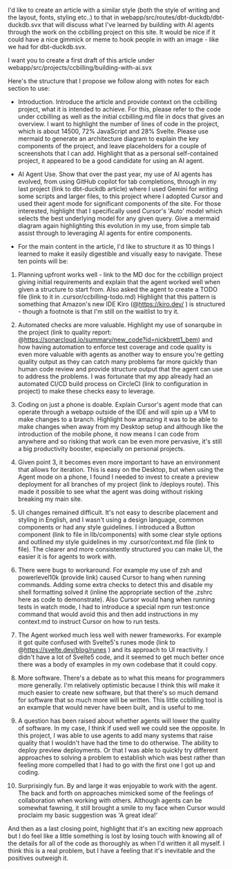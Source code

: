 I'd like to create an article with a similar style (both the style of writing and the layout, fonts, styling etc..) to that in webapp/src/routes/dbt-duckdb/dbt-duckdb.svx that will discuss what I've learned by building with AI agents through the work on the ccbilling project on this site. It would be nice if it could have a nice gimmick or meme to hook people in with an image - like we had for dbt-duckdb.svx.

I want you to create a first draft of this article under webapp/src/projects/ccbilling/building-with-ai.svx

Here's the structure that I propose we follow along with notes for each section to use:

- Introduction. Introduce the article and provide context on the ccbilling project, what it is intended to achieve. For this, please refer to the code under ccbilling as well as the initial ccbilling.md file in docs that gives an overview. I want to highlight the number of lines of code in the project, which is about 14500, 72% JavaScript and 28% Svelte. Please use mermaid to generate an architecture diagram to explain the key components of the project, and leave placeholders for a couple of screenshots that I can add. Highlight that as a personal self-contained project, it appeared to be a good candidate for using an AI agent.

- AI Agent Use. Show that over the past year, my use of AI agents has evolved, from using GitHub copilot for tab completions, through in my last project (link to dbt-duckdb article) where I used Gemini for writing some scripts and larger files, to this project where I adopted Cursor and used their agent mode for significant components of the site. For those interested, highlight that I specifically used Cursor's 'Auto' model which selects the best underlying model for any given query. Give a mermaid diagram again highlighting this evolution in my use, from simple tab assist through to leveraging AI agents for entire components.

- For the main content in the article, I'd like to structure it as 10 things I learned to make it easily digestible and visually easy to navigate. These ten points will be:

1. Planning upfront works well - link to the MD doc for the ccbillign project giving initial requirements and explain that the agent worked well when given a structure to start from. Also asked the agent to create a TODO file (link to it in .cursor/ccbilling-todo.md) Highlight that this pattern is something that Amazon's new IDE Kiro (@https://kiro.dev/ ) is structured - though a footnote is that I'm still on the waitlist to try it.

2. Automated checks are more valuable. Highlight my use of sonarqube in the project (link to quality report: @https://sonarcloud.io/summary/new_code?id=nickbrett1_bem) and how having automation to enforce test coverage and code quality is even more valuable with agents as another way to ensure you're getting quality output as they can catch many problems far more quickly than human code review and provide structure output that the agent can use to address the problems. I was fortunate that my app already had an automated CI/CD build process on CircleCI (link to configuration in project) to make these checks easy to leverage.

3. Coding on just a phone is doable. Explain Cursor's agent mode that can operate through a webapp outside of the IDE and will spin up a VM to make changes to a branch. Highlight how amazing it was to be able to make changes when away from my Desktop setup and although like the introduction of the mobile phone, it now means I can code from anywhere and so risking that work can be even more pervasive, it's still a big productivity booster, especially on personal projects.

4. Given point 3, it becomes even more important to have an environment that allows for iteration. This is easy on the Desktop, but when using the Agent mode on a phone, I found I needed to invest to create a preview deployment for all branches of my project (link to /deploys route). This made it possible to see what the agent was doing without risking breaking my main site.

5. UI changes remained difficult. It's not easy to describe placement and styling in English, and I wasn't using a design language, common components or had any style guidelines. I introduced a Button component (link to file in llb/components) with some clear style options and outlined my style guidelines in my .cursor/context.md file (link to file). The clearer and more consistently structured you can make UI, the easier it is for agents to work with.

6. There were bugs to workaround. For example my use of zsh and powerlevel10k (provide link) caused Cursor to hang when running commands. Adding some extra checks to detect this and disable my shell formatting solved it (inline the appropriate section of the .zshrc here as code to demonstrate). Also Cursor would hang when running tests in watch mode, I had to introduce a special npm run test:once command that would avoid this and then add instructions in my context.md to instruct Cursor on how to run tests.

7. The Agent worked much less well with newer frameworks. For example it got quite confused with Svelte5's runes mode (link to @https://svelte.dev/blog/runes ) and its approach to UI reactivity. I didn't have a lot of Svelte5 code, and it seemed to get much better once there was a body of examples in my own codebase that it could copy.

8. More software. There's a debate as to what this means for programmers more generally. I'm relatively optimistic because I think this will make it much easier to create new software, but that there's so much demand for software that so much more will be written. This little ccbilling tool is an example that would never have been built, and is useful to me.

9. A question has been raised about whether agents will lower the quality of software. In my case, I think if used well we could see the opposite. In this project, I was able to use agents to add many systems that raise quality that I wouldn't have had the time to do otherwise. The ability to deploy preview deployments. Or that I was able to quickly try different approaches to solving a problem to establish which was best rather than feeling more compelled that I had to go with the first one I got up and coding.

10. Surprisingly fun. By and large it was enjoyable to work with the agent. The back and forth on approaches mimicked some of the feelings of collaboration when working with others. Although agents can be somewhat fawning, it still brought a smile to my face when Cursor would proclaim my basic suggestion was 'A great idea!'

And then as a last closing point, highlight that it's an exciting new approach but I do feel like a little something is lost by losing touch with knowing all of the details for all of the code as thoroughly as when I'd written it all myself. I think this is a real problem, but I have a feeling that it's inevitable and the positives outweigh it.
